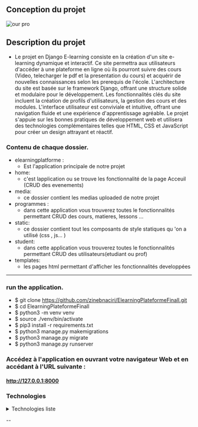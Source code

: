 ## Conception du projet
![our pro](https://user-images.githubusercontent.com/121731124/236692173-762f4bd6-080e-43f6-9d0f-4b4cef640d01.png)


## Description du projet
- Le projet en Django E-learning consiste en la création d'un site e-learning dynamique et interactif. Ce site permettra aux utilisateurs d'accéder à une plateforme en ligne où ils pourront suivre des cours (Video, telecharger le pdf et la presentation du cours) et acquérir de nouvelles connaissances selon les prerequis de l'école. L'architecture du site est basée sur le framework Django, offrant une structure solide et modulaire pour le développement. Les fonctionnalités clés du site incluent la création de profils d'utilisateurs, la gestion des cours et des modules.  L'interface utilisateur est conviviale et intuitive, offrant une navigation fluide et une expérience d'apprentissage agréable. Le projet s'appuie sur les bonnes pratiques de développement web et utilisera des technologies complémentaires telles que HTML, CSS et JavaScript pour créer un design attrayant et réactif.


### Contenu de chaque dossier.
- elearningplatforme :
    - Est l'application principale de notre projet
- home:
    - c'est lapplication ou se trouve les fonctionnalité de la page Acceuil (CRUD des evenements)
- media:
    - ce dossier contient les medias uploaded de notre projet
- programmes :
    - dans cette application vous trouverez toutes le fonctionnalités permettant CRUD des cours, matieres, lessons ...
- static:
    - ce dossier contient tout les composants de style statiques qu 'on a utilisé (css , js... )
- student:
    - dans cette application vous trouverez toutes le fonctionnalités permettant CRUD des utilisateurs(etudiant ou prof)
- templates:
    - les pages html permettant d'afficher les fonctionnalités developpées 
---
### run the application.
- $ git clone https://github.com/zinebnaciri/ElearningPlateformeFinall.git
- $ cd ElearningPlateformeFinall
- $ python3 -m venv venv
- $ source ./venv/bin/activate
- $ pip3 install -r requirements.txt
- $ python3 manage.py makemigrations
- $ python3 manage.py migrate
- $ python3 manage.py runserver

### Accédez à l'application en ouvrant votre navigateur Web et en accédant à l'URL suivante :
#### http://127.0.0.1:8000
    

### Technologies
<details>
  <summary>Technologies liste </summary>
  
- Django
- djangorestframework
- django-cors-headers
- whitenoise
 

</details>

--

